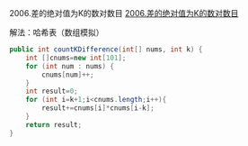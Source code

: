 2006.差的绝对值为K的数对数目
[2006.差的绝对值为K的数对数目](https://leetcode-cn.com/problems/count-number-of-pairs-with-absolute-difference-k/)

解法：哈希表（数组模拟）

```java
public int countKDifference(int[] nums, int k) {
    int []cnums=new int[101];
    for (int num : nums) {
        cnums[num]++;
    }
    int result=0;
    for (int i=k+1;i<cnums.length;i++){
        result+=cnums[i]*cnums[i-k];
    }
    return result;
}
```



